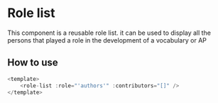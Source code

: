# Role list

This component is a reusable role list. it can be used to display all the persons that played a role in the development of a vocabulary or AP

## How to use

```js
<template>
    <role-list :role="'authors'" :contributors="[]" />
</template>
```